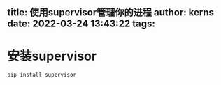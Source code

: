 title: 使用supervisor管理你的进程
author: kerns
date: 2022-03-24 13:43:22
tags:
---
# 安装supervisor

```
pip install supervisor
```

